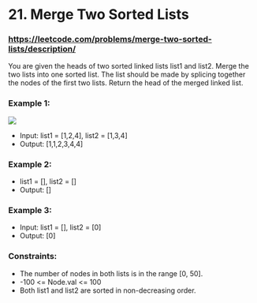 # 21. Merge Two Sorted Lists
### https://leetcode.com/problems/merge-two-sorted-lists/description/

You are given the heads of two sorted linked lists list1 and list2.
Merge the two lists into one sorted list. The list should be made by splicing together the nodes of the first two lists.
Return the head of the merged linked list.

 ### Example 1:
![](https://assets.leetcode.com/uploads/2020/10/03/merge_ex1.jpg)

 - Input: list1 = [1,2,4], list2 = [1,3,4]
 - Output: [1,1,2,3,4,4]

### Example 2:
 - list1 = [], list2 = []
 - Output: []

### Example 3:
 - Input: list1 = [], list2 = [0]
 - Output: [0]

### Constraints:
 - The number of nodes in both lists is in the range [0, 50].
 - -100 <= Node.val <= 100
 - Both list1 and list2 are sorted in non-decreasing order.
